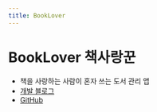 ```yaml
---
title: BookLover
---
```


# BookLover 책사랑꾼
  - 책을 사랑하는 사람이 혼자 쓰는 도서 관리 앱
  - [개발 블로그](https://blog.naver.com/PostList.nhn?blogId=henasys&from=postList&categoryNo=12)
  - [GitHub](https://github.com/henasys/booklover)
